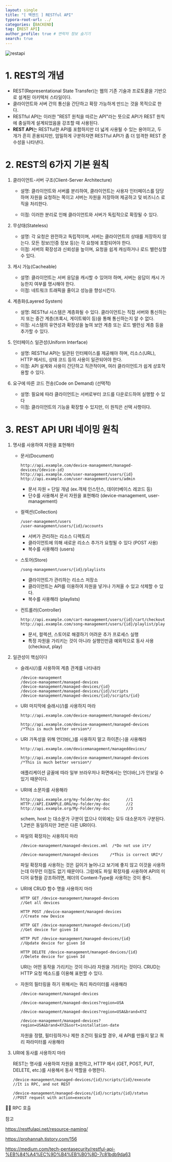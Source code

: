 ```yaml
---
layout: single
title: "[ 백엔드 ] RESTful API"
typora-root-url: ../
categories: [BACKEND]
tag: [REST API]
author_profile: true # 연락처 정보 숨기기
search: true
---
```


![restapi](/images/2024-08-23-first/restapi.png)

# 1. REST의 개념

- REST(Representational State Transfer)는 웹의 기존 기술과 프로토콜을 기반으로 설계된 아키텍처 스타일이다.
- 클라이언트와 서버 간의 통신을 간단하고 확장 가능하게 만드는 것을 목적으로 한다.
- RESTful API는 이러한 "REST 원칙을 따르는 API"라는 뜻으로 API가 REST 원칙에 충실하게 설계되었음을 강조할 때 사용된다.
- **REST API**는 RESTful한 API를 포함하지만 더 넓게 사용될 수 있는 용어이고, 두 개가 흔히 혼용되지만, 엄밀하게 구분하자면 RESTful API가 좀 더 엄격한 REST 준수성을 나타낸다.

# 2. REST의 6가지 기본 원칙

1. 클라이언트-서버 구조(Client-Server Architecture)

   - 설명: 클라이언트와 서버를 분리하여, 클라이언트는 사용자 인터페이스를 담당하며 자원을 요청하는 쪽이고 서버는 자원을 저장하여 제공하고 및 비즈니스 로직을 처리한다.

   - 이점: 이러한 분리로 인해 클라이언트와 서버가 독립적으로 확장될 수 있다.

2. 무상태(Stateless)

   - 설명: 각 요청은 완전하고 독립적이며, 서버는 클라이언트의 상태를 저장하지 않는다. 모든 정보(인증 정보 등)는 각 요청에 포함되어야 한다.
   - 이점: 서버의 확장성과 신뢰성을 높이며, 요청을 쉽게 캐싱하거나 로드 밸런싱할 수 있다.

3. 캐시 가능(Cacheable)

   - 설명: 클라이언트는 서버 응답을 캐시할 수 있어야 하며, 서버는 응답이 캐시 가능한지 여부를 명시해야 한다.
   - 이점: 네트워크 트래픽을 줄이고 성능을 향상시킨다.

4. 계층화(Layered System)

   - 설명: RESTful 시스템은 계층화될 수 있다. 클라이언트는 직접 서버와 통신하는지 또는 중간 계층(프록시, 게이트웨이 등)을 통해 통신하는지 알 수 없다.
   - 이점: 시스템의 유연성과 확장성을 높여 보안 계층 또는 로드 밸런싱 계층 등을 추가할 수 있다.

5. 인터페이스 일관성(Uniform Interface)

   - 설명: RESTful API는 일관된 인터페이스를 제공해야 하며, 리소스(URL), HTTP 메서드, 상태 코드 등의 사용이 일관되어야 한다.
   - 이점: API 설계와 사용이 간단하고 직관적이며, 여러 클라이언트가 쉽게 상호작용할 수 있다.

6. 요구에 따른 코드 전송(Code on Demand) (선택적)

   - 설명: 필요에 따라 클라이언트는 서버로부터 코드를 다운로드하여 실행할 수 있다
   - 이점: 클라이언트의 기능을 확장할 수 있지만, 이 원칙은 선택 사항이다.

# 3. REST API URI 네이밍 원칙

1. 명사를 사용하여 자원을 표현해라

   - 문서(Document)

     ```
     http://api.example.com/device-management/managed-devices/{device-id}
     http://api.example.com/user-management/users/{id}
     http://api.example.com/user-management/users/admin
     ```

     - 문서 자원 = 단일 개념 (ex.객체 인스턴스, 데이터베이스 레코드 등)
     - 단수를 사용해서 문서 자원을 표현해라 (device-management, user-management)

   - 컬렉션(Collection)

     ```
     /user-management/users
     /user-management/users/{id}/accounts
     ```

     - 서버가 관리하는 리소스 디렉토리
     - 클라이언트에 의해 새로운 리소스 추가가 요청될 수 있다 (POST 사용)
     - 복수를 사용해라 (users)

   - 스토어(Store)

     ```
     /song-management/users/{id}/playlists
     ```

     - 클라이언트가 관리하는 리소스 저장소
     - 클라이언트는 API를 이용하여 자원을 넣거나 가져올 수 있고 삭제할 수 있다.
     - 복수를 사용해라 (playlists)

   - 컨트롤러(Controller)

     ```
     http://api.example.com/cart-management/users/{id}/cart/checkout  http://api.example.com/song-management/users/{id}/playlist/play
     ```

     - 문서, 컬렉션, 스토어로 해결하기 어려운 추가 프로세스 실행
     - 특정 자원을 가리키는 것이 아니라 실행인만큼 예외적으로 동사 사용 (checkout, play)

2. 일관성이 핵심이다

   - 슬래시(/)를 사용하여 계층 관계를 나타내라

     ```
     /device-management
     /device-management/managed-devices
     /device-management/managed-devices/{id}
     /device-management/managed-devices/{id}/scripts
     /device-management/managed-devices/{id}/scripts/{id}
     ```

   - URI 마지막에 슬래시(/)를 사용하지 마라

     ```
     http://api.example.com/device-management/managed-devices/

     http://api.example.com/device-management/managed-devices         /*This is much better version*/
     ```

   - URI 가독성을 위해 언더바(\_)를 사용하지 말고 하이픈(-)을 사용해라

     ```
     http://api.example.com/devicemanagement/manageddevices/

     http://api.example.com/device-management/managed-devices
     /*This is much better version*/
     ```

     애플리케이션 글꼴에 따라 일부 브라우저나 화면에서는 언더바(\_)가 안보일 수 있기 때문이다.

   - URI에 소문자를 사용해라

     ```
     http://api.example.org/my-folder/my-doc       //1
     HTTP://API.EXAMPLE.ORG/my-folder/my-doc       //2
     http://api.example.org/My-Folder/my-doc       //3
     ```

     schem, host 는 대소문가 구분이 없으나 이외에는 모두 대소문자가 구분된다. 1,2번은 동일하지만 3번은 다른 URI이다.

   - 파일의 확장자는 사용하지 마라

     ```
     /device-management/managed-devices.xml  /*Do not use it*/

     /device-management/managed-devices 	/*This is correct URI*/
     ```

     파일 확장자를 사용하는 것은 길이가 늘어나고 보기에 좋지 않고 이것을 사용하는데 아무런 이점도 없기 때문이다. 그럼에도 파일 확장자를 사용하여 API의 미디어 유형을 강조하려면, 헤더의 Content-Type을 사용하는 것이 좋다.

   - URI에 CRUD 함수 명을 사용하지 마라

     ```
     HTTP GET /device-management/managed-devices
     //Get all devices

     HTTP POST /device-management/managed-devices
     //Create new Device

     HTTP GET /device-management/managed-devices/{id}
     //Get device for given Id

     HTTP PUT /device-management/managed-devices/{id}
     //Update device for given Id

     HTTP DELETE /device-management/managed-devices/{id}
     //Delete device for given Id
     ```

     URI는 어떤 동작을 가리키는 것이 아니라 자원을 가리키는 것이다. CRUD는 HTTP 요청 메소드를 이용해 표현할 수 있다.

   - 자원의 필터링을 하기 위해서는 쿼리 파라미터를 사용해라

     ```
     /device-management/managed-devices

     /device-management/managed-devices?region=USA

     /device-management/managed-devices?region=USA&brand=XYZ

     /device-management/managed-devices?region=USA&brand=XYZ&sort=installation-date
     ```

     자원을 정렬, 필터링하거나 제한 조건이 필요할 경우, 새 API를 만들지 말고 쿼리 파라미터를 사용해라

3. URI에 동사를 사용하지 마라

   REST는 명사를 사용하여 자원을 표현하고, HTTP 메서 (GET, POST, PUT, DELETE, etc.)를 사용해서 동사 역할을 수행한다.

   ```
   /device-management/managed-devices/{id}/scripts/{id}/execute
   //It is RPC, and not REST

   /device-management/managed-devices/{id}/scripts/{id}/status
   //POST request with action=execute
   ```

✍🏻 RPC 호출

참고

https://restfulapi.net/resource-naming/

https://prohannah.tistory.com/156

https://medium.com/tech-pentasecurity/restful-api-%EB%84%A4%EC%9D%B4%EB%B0%8D-7c81bdb9da63
